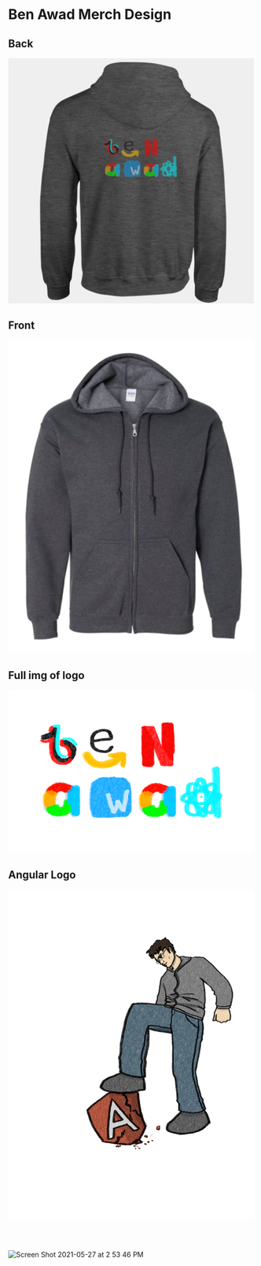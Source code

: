 # Ben Awad Merch Design

## Back

<img src="/BenFaang/back.png" width="500"/>

## Front

<img src="/BenFaang/front.png" width="500"/>

## Full img of logo

<img src="/BenFaang/full.png" width="500"/>

## Angular Logo

<img src="/BenAngular/full.jpg" width="500"/>

<br></br>

![Screen Shot 2021-05-27 at 2 53 46 PM](https://user-images.githubusercontent.com/17814498/119909196-4e657f80-bf22-11eb-9d8b-ba40204c3baa.png)


